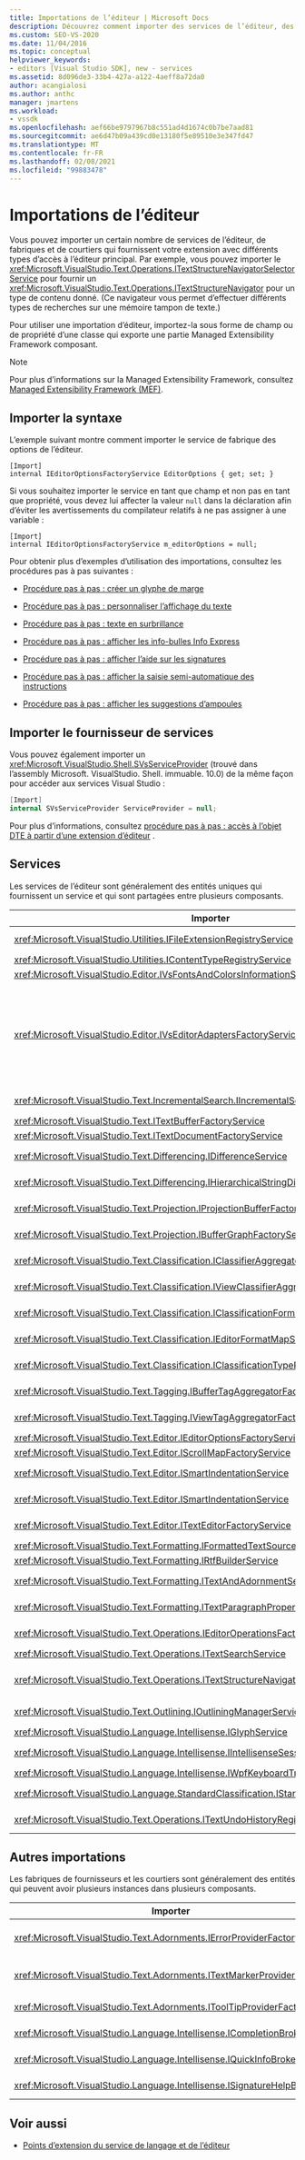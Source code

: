 ```yaml
---
title: Importations de l’éditeur | Microsoft Docs
description: Découvrez comment importer des services de l’éditeur, des fabriques et des courtiers qui fournissent votre extension avec différents types d’accès à l’éditeur principal.
ms.custom: SEO-VS-2020
ms.date: 11/04/2016
ms.topic: conceptual
helpviewer_keywords:
- editors [Visual Studio SDK], new - services
ms.assetid: 8d096de3-33b4-427a-a122-4aeff8a72da0
author: acangialosi
ms.author: anthc
manager: jmartens
ms.workload:
- vssdk
ms.openlocfilehash: aef66be9797967b8c551ad4d1674c0b7be7aad81
ms.sourcegitcommit: ae6d47b09a439cd0e13180f5e89510e3e347fd47
ms.translationtype: MT
ms.contentlocale: fr-FR
ms.lasthandoff: 02/08/2021
ms.locfileid: "99883478"
---
```

# <a name="editor-imports"></a>Importations de l’éditeur
Vous pouvez importer un certain nombre de services de l’éditeur, de fabriques et de courtiers qui fournissent votre extension avec différents types d’accès à l’éditeur principal. Par exemple, vous pouvez importer le <xref:Microsoft.VisualStudio.Text.Operations.ITextStructureNavigatorSelectorService> pour fournir un <xref:Microsoft.VisualStudio.Text.Operations.ITextStructureNavigator> pour un type de contenu donné. (Ce navigateur vous permet d’effectuer différents types de recherches sur une mémoire tampon de texte.)

 Pour utiliser une importation d’éditeur, importez-la sous forme de champ ou de propriété d’une classe qui exporte une partie Managed Extensibility Framework composant.

> [!NOTE]
> Pour plus d’informations sur la Managed Extensibility Framework, consultez [Managed Extensibility Framework (MEF)](/dotnet/framework/mef/index).

## <a name="import-syntax"></a>Importer la syntaxe
 L’exemple suivant montre comment importer le service de fabrique des options de l’éditeur.

```
[Import]
internal IEditorOptionsFactoryService EditorOptions { get; set; }
```

 Si vous souhaitez importer le service en tant que champ et non pas en tant que propriété, vous devez lui affecter la valeur `null` dans la déclaration afin d’éviter les avertissements du compilateur relatifs à ne pas assigner à une variable :

```
[Import]
internal IEditorOptionsFactoryService m_editorOptions = null;
```

 Pour obtenir plus d’exemples d’utilisation des importations, consultez les procédures pas à pas suivantes :

- [Procédure pas à pas : créer un glyphe de marge](../extensibility/walkthrough-creating-a-margin-glyph.md)

- [Procédure pas à pas : personnaliser l’affichage du texte](../extensibility/walkthrough-customizing-the-text-view.md)

- [Procédure pas à pas : texte en surbrillance](../extensibility/walkthrough-highlighting-text.md)

- [Procédure pas à pas : afficher les info-bulles Info Express](../extensibility/walkthrough-displaying-quickinfo-tooltips.md)

- [Procédure pas à pas : afficher l’aide sur les signatures](../extensibility/walkthrough-displaying-signature-help.md)

- [Procédure pas à pas : afficher la saisie semi-automatique des instructions](../extensibility/walkthrough-displaying-statement-completion.md)

- [Procédure pas à pas : afficher les suggestions d’ampoules](../extensibility/walkthrough-displaying-light-bulb-suggestions.md)

## <a name="import-the-service-provider"></a>Importer le fournisseur de services
 Vous pouvez également importer un <xref:Microsoft.VisualStudio.Shell.SVsServiceProvider> (trouvé dans l’assembly Microsoft. VisualStudio. Shell. immuable. 10.0) de la même façon pour accéder aux services Visual Studio :

```csharp
[Import]
internal SVsServiceProvider ServiceProvider = null;
```

 Pour plus d’informations, consultez [procédure pas à pas : accès à l’objet DTE à partir d’une extension d’éditeur](../extensibility/walkthrough-accessing-the-dte-object-from-an-editor-extension.md) .

## <a name="services"></a>Services
 Les services de l’éditeur sont généralement des entités uniques qui fournissent un service et qui sont partagées entre plusieurs composants.

|Importer|offre les services|
|------------|--------------|
|<xref:Microsoft.VisualStudio.Utilities.IFileExtensionRegistryService>|Relation entre les extensions de fichier et les <xref:Microsoft.VisualStudio.Utilities.IContentType> objets.|
|<xref:Microsoft.VisualStudio.Utilities.IContentTypeRegistryService>|Collection d'objets <xref:Microsoft.VisualStudio.Utilities.IContentType>.|
|<xref:Microsoft.VisualStudio.Editor.IVsFontsAndColorsInformationService>|<xref:Microsoft.VisualStudio.Editor.IVsFontsAndColorsInformation> objets.|
|<xref:Microsoft.VisualStudio.Editor.IVsEditorAdaptersFactoryService>|Nombreux objets d’adaptateur d’éditeur :<br /><br /> <xref:Microsoft.VisualStudio.TextManager.Interop.IVsCodeWindow><br /><br /> <xref:Microsoft.VisualStudio.TextManager.Interop.IVsTextBuffer><br /><br /> <xref:Microsoft.VisualStudio.TextManager.Interop.IVsTextBufferCoordinator><br /><br /> <xref:Microsoft.VisualStudio.TextManager.Interop.IVsTextView>|
|<xref:Microsoft.VisualStudio.Text.IncrementalSearch.IIncrementalSearchFactoryService>|<xref:Microsoft.VisualStudio.Text.IncrementalSearch.IIncrementalSearch>Objet pour un affichage de texte donné.|
|<xref:Microsoft.VisualStudio.Text.ITextBufferFactoryService>|Élément <xref:Microsoft.VisualStudio.Text.ITextBuffer>.|
|<xref:Microsoft.VisualStudio.Text.ITextDocumentFactoryService>|Élément <xref:Microsoft.VisualStudio.Text.ITextDocument>.|
|<xref:Microsoft.VisualStudio.Text.Differencing.IDifferenceService>|<xref:Microsoft.VisualStudio.Text.Differencing.IDifferenceCollection%601>De différences.|
|<xref:Microsoft.VisualStudio.Text.Differencing.IHierarchicalStringDifferenceService>|<xref:Microsoft.VisualStudio.Text.Differencing.IHierarchicalDifferenceCollection>De différences.|
|<xref:Microsoft.VisualStudio.Text.Projection.IProjectionBufferFactoryService>|<xref:Microsoft.VisualStudio.Text.Projection.IProjectionBuffer>Ou <xref:Microsoft.VisualStudio.Text.Projection.IElisionBuffer> .|
|<xref:Microsoft.VisualStudio.Text.Projection.IBufferGraphFactoryService>|<xref:Microsoft.VisualStudio.Text.Projection.IBufferGraph>Pour un ensemble d' <xref:Microsoft.VisualStudio.Text.ITextBuffer> objets.|
|<xref:Microsoft.VisualStudio.Text.Classification.IClassifierAggregatorService>|<xref:Microsoft.VisualStudio.Text.Classification.IClassifier>Pour un <xref:Microsoft.VisualStudio.Text.ITextBuffer> .|
|<xref:Microsoft.VisualStudio.Text.Classification.IViewClassifierAggregatorService>|<xref:Microsoft.VisualStudio.Text.Classification.IClassifier>Pour un <xref:Microsoft.VisualStudio.Text.Editor.ITextView> .|
|<xref:Microsoft.VisualStudio.Text.Classification.IClassificationFormatMapService>|<xref:Microsoft.VisualStudio.Text.Classification.IClassificationFormatMap>Pour un <xref:Microsoft.VisualStudio.Text.Editor.ITextView> .|
|<xref:Microsoft.VisualStudio.Text.Classification.IEditorFormatMapService>|<xref:Microsoft.VisualStudio.Text.Classification.IEditorFormatMap>Pour un <xref:Microsoft.VisualStudio.Text.Editor.ITextView> .|
|<xref:Microsoft.VisualStudio.Text.Classification.IClassificationTypeRegistryService>|Gère la collection d' <xref:Microsoft.VisualStudio.Text.Classification.IClassificationType> objets.|
|<xref:Microsoft.VisualStudio.Text.Tagging.IBufferTagAggregatorFactoryService>|<xref:Microsoft.VisualStudio.Text.Tagging.ITagAggregator%601>Pour une mémoire tampon de texte.|
|<xref:Microsoft.VisualStudio.Text.Tagging.IViewTagAggregatorFactoryService>|<xref:Microsoft.VisualStudio.Text.Tagging.ITagAggregator%601>Pour un affichage de texte.|
|<xref:Microsoft.VisualStudio.Text.Editor.IEditorOptionsFactoryService>|<xref:Microsoft.VisualStudio.Text.Editor.IEditorOptions>Pour la portée spécifiée.|
|<xref:Microsoft.VisualStudio.Text.Editor.IScrollMapFactoryService>|<xref:Microsoft.VisualStudio.Text.Editor.IScrollMap>Pour un affichage de texte.|
|<xref:Microsoft.VisualStudio.Text.Editor.ISmartIndentationService>|<xref:Microsoft.VisualStudio.Text.Editor.ISmartIndent>Pour un <xref:Microsoft.VisualStudio.Text.Editor.ITextView> .|
|<xref:Microsoft.VisualStudio.Text.Editor.ISmartIndentationService>|Obtient la mise en retrait automatique via les <xref:Microsoft.VisualStudio.Text.Editor.ISmartIndentProvider> objets.|
|<xref:Microsoft.VisualStudio.Text.Editor.ITextEditorFactoryService>|Gère le <xref:Microsoft.VisualStudio.Text.Editor.IWpfTextViewHost> pour un <xref:Microsoft.VisualStudio.Text.Editor.IWpfTextView> .|
|<xref:Microsoft.VisualStudio.Text.Formatting.IFormattedTextSourceFactoryService>|Élément <xref:Microsoft.VisualStudio.Text.Formatting.IFormattedLineSource>.|
|<xref:Microsoft.VisualStudio.Text.Formatting.IRtfBuilderService>|Génère du texte au format RTF à partir d’un ensemble d’étendues d’instantanés.|
|<xref:Microsoft.VisualStudio.Text.Formatting.ITextAndAdornmentSequencerFactoryService>|<xref:Microsoft.VisualStudio.Text.Formatting.ITextAndAdornmentSequencer>Pour un <xref:Microsoft.VisualStudio.Text.Editor.ITextView> .|
|<xref:Microsoft.VisualStudio.Text.Formatting.ITextParagraphPropertiesFactoryService>|<xref:System.Windows.Media.TextFormatting.TextParagraphProperties>Pour mettre en forme des lignes de texte dans une vue.|
|<xref:Microsoft.VisualStudio.Text.Operations.IEditorOperationsFactoryService>|<xref:Microsoft.VisualStudio.Text.Operations.IEditorOperations>Objet pour <xref:Microsoft.VisualStudio.Text.Editor.ITextView> .|
|<xref:Microsoft.VisualStudio.Text.Operations.ITextSearchService>|Recherche un instantané de texte.|
|<xref:Microsoft.VisualStudio.Text.Operations.ITextStructureNavigatorSelectorService>|<xref:Microsoft.VisualStudio.Text.Operations.ITextStructureNavigator>Pour un <xref:Microsoft.VisualStudio.Text.ITextBuffer> par <xref:Microsoft.VisualStudio.Utilities.IContentType> .|
|<xref:Microsoft.VisualStudio.Text.Outlining.IOutliningManagerService>|<xref:Microsoft.VisualStudio.Text.Outlining.IOutliningManager>Pour un affichage de texte.|
|<xref:Microsoft.VisualStudio.Language.Intellisense.IGlyphService>|Ensemble standard de glyphes.|
|<xref:Microsoft.VisualStudio.Language.Intellisense.IIntellisenseSessionStackMapService>|<xref:Microsoft.VisualStudio.Language.Intellisense.IIntellisenseSessionStack>Pour un <xref:Microsoft.VisualStudio.Text.Editor.ITextView> .|
|<xref:Microsoft.VisualStudio.Language.Intellisense.IWpfKeyboardTrackingService>|Effectue le suivi de la gestion du clavier.|
|<xref:Microsoft.VisualStudio.Language.StandardClassification.IStandardClassificationService>|<xref:Microsoft.VisualStudio.Text.Classification.IClassificationType>Objets standard.|
|<xref:Microsoft.VisualStudio.Text.Operations.ITextUndoHistoryRegistry>|Maintient la relation entre les mémoires tampons de texte et les  <xref:Microsoft.VisualStudio.Text.Operations.ITextUndoHistory> objets.|

## <a name="other-imports"></a>Autres importations
 Les fabriques de fournisseurs et les courtiers sont généralement des entités qui peuvent avoir plusieurs instances dans plusieurs composants.

|Importer|offre les services|
|------------|--------------|
|<xref:Microsoft.VisualStudio.Text.Adornments.IErrorProviderFactory>|<xref:Microsoft.VisualStudio.Text.Tagging.SimpleTagger%601>De type <xref:Microsoft.VisualStudio.Text.Tagging.ErrorTag> ) pour la mémoire tampon donnée.|
|<xref:Microsoft.VisualStudio.Text.Adornments.ITextMarkerProviderFactory>|Balise de marqueur de texte ( <xref:Microsoft.VisualStudio.Text.Tagging.SimpleTagger%601> de type <xref:Microsoft.VisualStudio.Text.Tagging.TextMarkerTag> ).|
|<xref:Microsoft.VisualStudio.Text.Adornments.IToolTipProviderFactory>|<xref:Microsoft.VisualStudio.Text.Adornments.IToolTipProvider>Pour un donné <xref:Microsoft.VisualStudio.Text.Editor.ITextView> .|
|<xref:Microsoft.VisualStudio.Language.Intellisense.ICompletionBroker>|Élément <xref:Microsoft.VisualStudio.Language.Intellisense.ICompletionSession>.|
|<xref:Microsoft.VisualStudio.Language.Intellisense.IQuickInfoBroker>|Élément <xref:Microsoft.VisualStudio.Language.Intellisense.IQuickInfoSession>.|
|<xref:Microsoft.VisualStudio.Language.Intellisense.ISignatureHelpBroker>|Élément <xref:Microsoft.VisualStudio.Language.Intellisense.ISignatureHelpSession>.|

## <a name="see-also"></a>Voir aussi
- [Points d’extension du service de langage et de l’éditeur](../extensibility/language-service-and-editor-extension-points.md)
